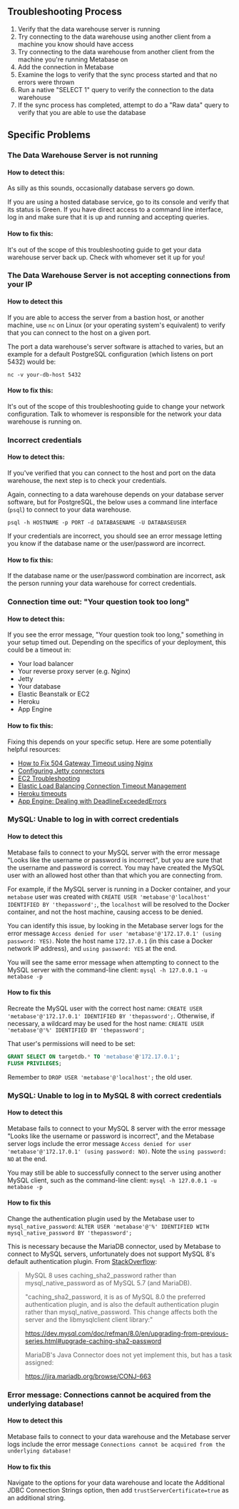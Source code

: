 ## Troubleshooting Process

1. Verify that the data warehouse server is running
2. Try connecting to the data warehouse using another client from a machine you know should have access
3. Try connecting to the data warehouse from another client from the machine you're running Metabase on
4. Add the connection in Metabase
5. Examine the logs to verify that the sync process started and that no errors were thrown
6. Run a native "SELECT 1" query to verify the connection to the data warehouse
7. If the sync process has completed, attempt to do a "Raw data" query to verify that you are able to use the database

## Specific Problems

### The Data Warehouse Server is not running

#### How to detect this:

As silly as this sounds, occasionally database servers go down.

If you are using a hosted database service, go to its console and verify that its status is Green. If you have direct access to a command line interface, log in and make sure that it is up and running and accepting queries.


#### How to fix this:

It's out of the scope of this troubleshooting guide to get your data warehouse server back up. Check with whomever set it up for you!

### The Data Warehouse Server is not accepting connections from your IP

#### How to detect this

If you are able to access the server from a bastion host, or another machine, use `nc` on Linux (or your operating system's equivalent) to verify that you can connect to the host on a given port.

The port a data warehouse's server software is attached to varies, but an example for a default PostgreSQL configuration (which listens on port 5432) would be:

`nc -v your-db-host 5432`

#### How to fix this:

It's out of the scope of this troubleshooting guide to change your network configuration. Talk to whomever is responsible for the network your data warehouse is running on.

### Incorrect credentials

#### How to detect this:

If you've verified that you can connect to the host and port on the data warehouse, the next step is to check your credentials.

Again, connecting to a data warehouse depends on your database server software, but for PostgreSQL, the below uses a command line interface (`psql`) to connect to your data warehouse.

`psql -h HOSTNAME -p PORT -d DATABASENAME -U DATABASEUSER`

If your credentials are incorrect, you should see an error message letting you know if the database name or the user/password are incorrect.

#### How to fix this:

If the database name or the user/password combination are incorrect, ask the person running your data warehouse for correct credentials.

### Connection time out: "Your question took too long"

#### How to detect this:

If you see the error message, "Your question took too long," something in your setup timed out. Depending on the specifics of your deployment, this could be a timeout in:

- Your load balancer
- Your reverse proxy server (e.g. Nginx)
- Jetty
- Your database
- Elastic Beanstalk or EC2
- Heroku
- App Engine

#### How to fix this:

Fixing this depends on your specific setup. Here are some potentially helpful resources:

- [How to Fix 504 Gateway Timeout using Nginx](https://www.scalescale.com/tips/nginx/504-gateway-time-out-using-nginx/)
- [Configuring Jetty connectors](https://www.eclipse.org/jetty/documentation/current/configuring-connectors.html)
- [EC2 Troubleshooting](https://docs.aws.amazon.com/AWSEC2/latest/UserGuide/TroubleshootingInstancesConnecting.html)
- [Elastic Load Balancing Connection Timeout Management](https://aws.amazon.com/blogs/aws/elb-idle-timeout-control/)
- [Heroku timeouts](https://devcenter.heroku.com/articles/request-timeout)
- [App Engine: Dealing with DeadlineExceededErrors](https://cloud.google.com/appengine/articles/deadlineexceedederrors)


### MySQL: Unable to log in with correct credentials
#### How to detect this
Metabase fails to connect to your MySQL server with the error message "Looks like the username or password is incorrect", but you are sure that the username and password is correct. You may have created the MySQL user with an allowed host other than that which you are connecting from.

For example, if the MySQL server is running in a Docker container, and your `metabase` user was created with `CREATE USER 'metabase'@'localhost' IDENTIFIED BY 'thepassword';`, the `localhost` will be resolved to the Docker container, and not the host machine, causing access to be denied.

You can identify this issue, by looking in the Metabase server logs for the error message `Access denied for user 'metabase'@'172.17.0.1' (using password: YES)`. Note the host name `172.17.0.1` (in this case a Docker network IP address), and `using password: YES` at the end.

You will see the same error message when attempting to connect to the MySQL server with the command-line client: `mysql -h 127.0.0.1 -u metabase -p`

#### How to fix this
Recreate the MySQL user with the correct host name: `CREATE USER 'metabase'@'172.17.0.1' IDENTIFIED BY 'thepassword';`. Otherwise, if necessary, a wildcard may be used for the host name: `CREATE USER 'metabase'@'%' IDENTIFIED BY 'thepassword';`

That user's permissions will need to be set:

```sql
GRANT SELECT ON targetdb.* TO 'metabase'@'172.17.0.1';
FLUSH PRIVILEGES;
```

Remember to `DROP USER 'metabase'@'localhost';` the old user.


### MySQL: Unable to log in to MySQL 8 with correct credentials

#### How to detect this
Metabase fails to connect to your MySQL 8 server with the error message "Looks like the username or password is incorrect", and the Metabase server logs include the error message `Access denied for user 'metabase'@'172.17.0.1' (using password: NO)`. Note the `using password: NO` at the end.

You may still be able to successfully connect to the server using another MySQL client, such as the command-line client: `mysql -h 127.0.0.1 -u metabase -p`

#### How to fix this
Change the authentication plugin used by the Metabase user to `mysql_native_password`: `ALTER USER 'metabase'@'%' IDENTIFIED WITH mysql_native_password BY 'thepassword';`

This is necessary because the MariaDB connector, used by Metabase to connect to MySQL servers, unfortunately does not support MySQL 8's default authentication plugin. From [StackOverflow](https://stackoverflow.com/a/54190598):

> MySQL 8 uses caching_sha2_password rather than mysql_native_password as of MySQL 5.7 (and MariaDB).
>
> "caching_sha2_password, it is as of MySQL 8.0 the preferred authentication plugin, and is also the default authentication plugin rather than mysql_native_password. This change affects both the server and the libmysqlclient client library:"
>
> https://dev.mysql.com/doc/refman/8.0/en/upgrading-from-previous-series.html#upgrade-caching-sha2-password
>
> MariaDB's Java Connector does not yet implement this, but has a task assigned:
>
> https://jira.mariadb.org/browse/CONJ-663

### Error message: Connections cannot be acquired from the underlying database!

#### How to detect this

Metabase fails to connect to your data warehouse and the Metabase server logs include the error message `Connections cannot be acquired from the underlying database!`

#### How to fix this

Navigate to the options for your data warehouse and locate the Additional JDBC Connection Strings option, then add `trustServerCertificate=true` as an additional string.


